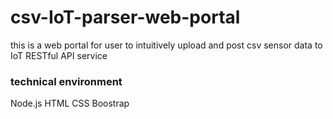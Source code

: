 # csv-IoT-parser-web-portal
this is a web portal for user to intuitively upload and post csv sensor data to IoT RESTful API service

### technical environment
Node.js HTML CSS Boostrap
